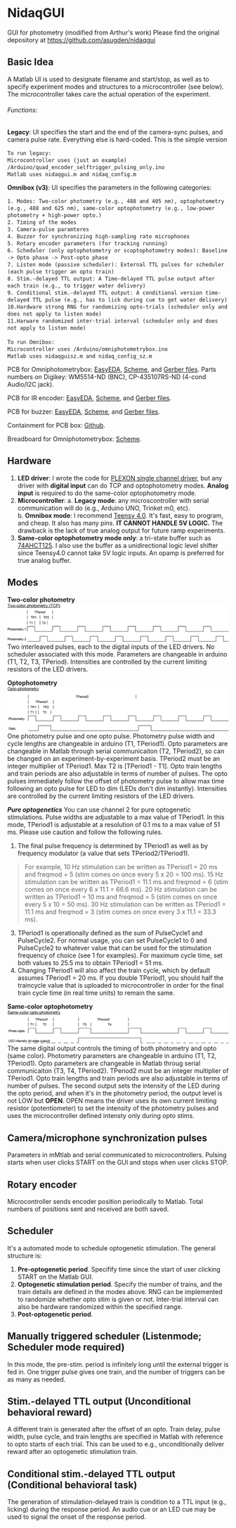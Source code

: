 # NidaqGUI
GUI for photometry (modified from Arthur's work)
Please find the original depository at https://github.com/asugden/nidaqgui

## Basic Idea
A Matlab UI is used to designate filename and start/stop, as well as to specify experiment modes and structures to a microcontroller (see below). The microcontroller takes care the actual operation of the experiment.

###### Functions:
  **Legacy**: UI specifies the start and the end of the camera-sync pulses, and camera pulse rate. Everything else is hard-coded. This is the simple version
    
    To run legacy: 
    Microcontroller uses (just an example) /Arduino/quad_encoder_selftrigger_pulsing_only.ino
    Matlab uses nidaqgui.m and nidaq_config.m
                   
  
  **Omnibox (v3)**: UI specifies the parameters in the following categories:
  
    1. Modes: Two-color photometry (e.g., 488 and 405 nm), optophotometry (e.g., 488 and 625 nm), same-color optophotometry (e.g., low-power photometry + high-power opto.)
    2. Timing of the modes
    3. Camera-pulse paramteres
    4. Buzzer for synchronizing high-sampling rate microphones
    5. Rotary encoder parameters (for tracking running)
    6. Scheduler (only optophotometry or scoptophotometry modes): Baseline -> Opto phase -> Post-opto phase
    7. Listen mode (passive scheduler): External TTL pulses for scheduler (each pulse trigger an opto train)
    8. Stim.-delayed TTL output: A Time-delayed TTL pulse output after each train (e.g., to trigger water delivery)
    9. Conditional stim.-delayed TTL output: A conditional version time-delayed TTL pulse (e.g., has to lick during cue to get water delivery)
    10.Hardware strong RNG for randomizing opto-trials (scheduler only and does not apply to listen mode)
    11.Harware randomized inter-trial interval (scheduler only and does not apply to listen mode)
    
    To run Omnibox: 
    Microcontroller uses /Arduino/omniphotometrybox.ino
    Matlab uses nidaqguisz.m and nidaq_config_sz.m
    
PCB for Omniphotometrybox: [EasyEDA](https://github.com/xzhang03/NidaqGUI/blob/master/PCB_omni/EasyEDA_PCB_Omnibox%20v3.json), [Scheme](https://github.com/xzhang03/NidaqGUI/blob/master/Schemes/Schematic_Omnibox%20v3_2022-04-08.png), and [Gerber files](https://github.com/xzhang03/NidaqGUI/blob/master/PCB_omni/Gerber_PCB_Omnibox%20v3.zip). Parts numbers on Digikey: WM5514-ND (BNC), CP-435107RS-ND (4-cond Audio/I2C jack).

PCB for IR encoder: [EasyEDA](https://github.com/xzhang03/NidaqGUI/blob/master/PCB_omni/EasyEDA_PCB_IR%20rotary%20encoder%20v1.json), [Scheme](https://github.com/xzhang03/NidaqGUI/blob/master/Schemes/Schematic_IR%20rotary%20encoder%20v1_2022-04-13.png), and [Gerber files](https://github.com/xzhang03/NidaqGUI/blob/master/PCB_omni/Gerber_PCB_IR%20rotary%20encoder%20v1_2022-04-13.zip).

PCB for buzzer: [EasyEDA](https://github.com/xzhang03/NidaqGUI/blob/master/PCB_omni/EasyEDA_PCB_Buzzer_2022-04-13.json), [Scheme](https://github.com/xzhang03/NidaqGUI/blob/master/Schemes/Schematic_Buzzer_2022-04-13.png), and [Gerber files](https://github.com/xzhang03/NidaqGUI/blob/master/PCB_omni/Gerber_PCB_Buzzer_2022-04-13.zip).

Containment for PCB box: [Github](https://github.com/xzhang03/Half_breadboard_box/blob/main/half%20breadboard%20box%20PCB.ai).

Breadboard for Omniphotometrybox: [Scheme](https://github.com/xzhang03/NidaqGUI/blob/master/Schemes/omnibox_half_breadboard.png).
    
## Hardware

  1. **LED driver**: I wrote the code for [PLEXON single channel driver](https://plexon.com/wp-content/uploads/2017/06/PlexBright-LD-1-Single-Channel-Driver-User-Guide.pdf), but any driver with **digital input** can do TCP and optophotometry modes. **Analog input** is required to do the same-color optophotometry mode.
  2. **Microcontroller**:
    a. **Legacy mode**: any microscontroller with serial communication will do (e.g., Arduino UNO, Trinket m0, etc).  
    b. **Omnibox mode**: I recommend [Teensy 4.0](https://www.pjrc.com/store/teensy40.html). It's fast, easy to program, and cheap. It also has many pins. **IT CANNOT HANDLE 5V LOGIC.** The drawback is the lack of true analog output for future ramp experiments.
  3. **Same-color optophotometry mode only**: a tri-state buffer such as [74AHCT125](https://www.adafruit.com/product/1787). I also use the buffer as a unidirectional logic level shifter since Teensy4.0 cannot take 5V logic inputs. An opamp is preferred for true analog buffer.

## Modes

**Two-color photometry**
![TCP](https://github.com/xzhang03/NidaqGUI/blob/master/Schemes/TCP.png)
Two interleaved pulses, each to the digital inputs of the LED drivers. No scheduler associated with this mode. Parameters are changeable in arduino (T1, T2, T3, TPeriod). Intensities are controlled by the current limiting resistors of the LED drivers.

**Optophotometry**
![Optophotometry](https://github.com/xzhang03/NidaqGUI/blob/master/Schemes/Optophotometry.png)
One photometry pulse and one opto pulse. Photometry pulse width and cycle lengths are changeable in arduino (T1, TPeriod1). Opto parameters are changeable in Matlab through serial communicaiton (T2, TPeriod2), so can be changed on an experiment-by-experiment basis. TPeriod2 must be an integer multiplier of TPeriod1. Max T2 is [TPeriod1 - T1]. Opto train lengths and train periods are also adjustable in terms of number of pulses. The opto pulses immediately follow the offset of photometry pulse to allow max time following an opto pulse for LED to dim (LEDs don't dim instantly). Intensities are controlled by the current limiting resistors of the LED drivers.

***Pure optogenetics***
You can use channel 2 for pure optogenetic stimulations. Pulse widths are adjustable to a max value of TPeriod1. In this mode, TPeriod1 is adjustable at a resolution of 0.1 ms to a max value of 51 ms. Please use caution and follow the following rules.

1. The final pulse frequency is determined by TPeriod1 as well as by frequency modulator (a value that sets TPeriod2/TPeriod1). 
  >For example, 10 Hz stimulation can be written as TPeriod1 = 20 ms and freqmod = 5 (stim comes on once every 5 x 20 = 100 ms). 
  >15 Hz stimulation can be written as TPeriod1 = 11.1 ms and freqmod = 6 (stim comes on once every 6 x 11.1 = 66.6 ms). 
  >20 Hz stimulation can be written as TPeriod1 = 10 ms and freqmod = 5 (stim comes on once every 5 x 10 = 50 ms). 
  >30 Hz stimulation can be written as TPeriod1 = 11.1 ms and freqmod = 3 (stim comes on once every 3 x 11.1 = 33.3 ms). 
3. TPeriod1 is operationally defined as the sum of PulseCycle1 and PulseCycle2. For normal usage, you can set PulseCycle1 to 0 and PulseCycle2 to whatever value that can be used for the stimulation frequency of choice (see 1 for examples). For maximum cycle time, set both values to 25.5 ms to obtain TPeriod1 = 51 ms.
4. Changing TPeriod1 will also affect the train cycle, which by default assumes TPeriod1 = 20 ms. If you double TPeriod1, you should half the traincycle value that is uploaded to microcontroller in order for the final train cycle time (in real time units) to remain the same.

**Same-color optophotometry**
![Scoptophotometry](https://github.com/xzhang03/NidaqGUI/blob/master/Schemes/SCoptophotometry.png)
The same digital output controls the timing of both photometry and opto (same color). Photometry parameters are changeable in arduino (T1, T2, TPeriod1). Opto parameters are changeable in Matlab throug serial communicaiton (T3, T4, TPeriod2). TPeriod2 must be an integer multiplier of TPeriod1. Opto train lengths and train periods are also adjustable in terms of number of pulses. The second output sets the intensity of the LED during the opto period, and when it's in the photometry period, the output level is not LOW but **OPEN**. OPEN means the driver uses its own current limiting resistor (potentiometer) to set the intensity of the photometry pulses and uses the microcontroller defined intensty only during opto stims.

## Camera/microphone synchronization pulses
Parameters in mMtlab and serial communicated to microcontrollers. Pulsing starts when user clicks START on the GUI and stops when user clicks STOP.

## Rotary encoder
Microcontroller sends encoder position periodically to Matlab. Total numbers of positions sent and received are both saved.

## Scheduler
It's a automated mode to schedule optogenetic stimulation. The general structure is:

 1. **Pre-optogenetic period**. Specifify time since the start of user clicking START on the Matlab GUI.
 2. **Optogenetic stimulation period**. Specify the number of trains, and the train details are defined in the modes above.
    RNG can be implemented to randomize whether opto stim is given or not. Inter-trial interval can also be hardware randomized within the specified range.
 4. **Post-optogenetic period**.

## Manually triggered scheduler (Listenmode; Scheduler mode required)
In this mode, the pre-stim. period is infinitely long until the external trigger is fed in. One trigger pulse gives one train, and the number of triggers can be as many as needed.

## Stim.-delayed TTL output (Unconditional behavioral reward)
A different train is generated after the offset of an opto. Train delay, pulse width, pulse cycle, and train lengths are specified in Matlab with reference to opto starts of each trial. This can be used to e.g., unconditionally deliver reward after an optogenetic stimulation train.

## Conditional stim.-delayed TTL output (Conditional behavioral task)
The generation of stimulation-delayed train is condition to a TTL input (e.g., licking) during the response period. An audio cue or an LED cue may be used to signal the onset of the response period.

